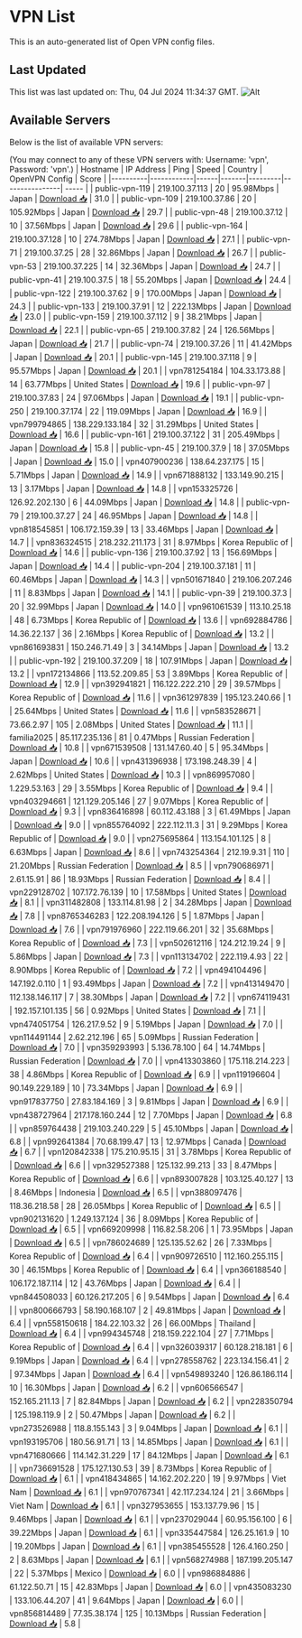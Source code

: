 # VPN List

This is an auto-generated list of Open VPN config files.

## Last Updated

This list was last updated on: Thu, 04 Jul 2024 11:34:37 GMT.
![Alt](https://repobeats.axiom.co/api/embed/186b98318ef1479477931607c1ad7d823f12451f.svg "Repobeats analytics image")

## Available Servers

Below is the list of available VPN servers:

(You may connect to any of these VPN servers with: Username: 'vpn', Password: 'vpn'.)
| Hostname | IP Address | Ping | Speed | Country | OpenVPN Config | Score |
|----------|------------|------|-------|---------|----------------| ----- |
| public-vpn-119 | 219.100.37.113 | 20 | 95.98Mbps | Japan | [Download 📥](./configs/server_0_JP.ovpn) | 31.0 |
| public-vpn-109 | 219.100.37.86 | 20 | 105.92Mbps | Japan | [Download 📥](./configs/server_1_JP.ovpn) | 29.7 |
| public-vpn-48 | 219.100.37.12 | 10 | 37.56Mbps | Japan | [Download 📥](./configs/server_2_JP.ovpn) | 29.6 |
| public-vpn-164 | 219.100.37.128 | 10 | 274.78Mbps | Japan | [Download 📥](./configs/server_3_JP.ovpn) | 27.1 |
| public-vpn-71 | 219.100.37.25 | 28 | 32.86Mbps | Japan | [Download 📥](./configs/server_4_JP.ovpn) | 26.7 |
| public-vpn-53 | 219.100.37.225 | 14 | 32.36Mbps | Japan | [Download 📥](./configs/server_5_JP.ovpn) | 24.7 |
| public-vpn-41 | 219.100.37.5 | 18 | 55.20Mbps | Japan | [Download 📥](./configs/server_6_JP.ovpn) | 24.4 |
| public-vpn-122 | 219.100.37.62 | 9 | 170.00Mbps | Japan | [Download 📥](./configs/server_7_JP.ovpn) | 24.3 |
| public-vpn-133 | 219.100.37.91 | 12 | 222.13Mbps | Japan | [Download 📥](./configs/server_8_JP.ovpn) | 23.0 |
| public-vpn-159 | 219.100.37.112 | 9 | 38.21Mbps | Japan | [Download 📥](./configs/server_9_JP.ovpn) | 22.1 |
| public-vpn-65 | 219.100.37.82 | 24 | 126.56Mbps | Japan | [Download 📥](./configs/server_10_JP.ovpn) | 21.7 |
| public-vpn-74 | 219.100.37.26 | 11 | 41.42Mbps | Japan | [Download 📥](./configs/server_11_JP.ovpn) | 20.1 |
| public-vpn-145 | 219.100.37.118 | 9 | 95.57Mbps | Japan | [Download 📥](./configs/server_12_JP.ovpn) | 20.1 |
| vpn781254184 | 104.33.173.88 | 14 | 63.77Mbps | United States | [Download 📥](./configs/server_13_US.ovpn) | 19.6 |
| public-vpn-97 | 219.100.37.83 | 24 | 97.06Mbps | Japan | [Download 📥](./configs/server_14_JP.ovpn) | 19.1 |
| public-vpn-250 | 219.100.37.174 | 22 | 119.09Mbps | Japan | [Download 📥](./configs/server_15_JP.ovpn) | 16.9 |
| vpn799794865 | 138.229.133.184 | 32 | 31.29Mbps | United States | [Download 📥](./configs/server_16_US.ovpn) | 16.6 |
| public-vpn-161 | 219.100.37.122 | 31 | 205.49Mbps | Japan | [Download 📥](./configs/server_17_JP.ovpn) | 15.8 |
| public-vpn-45 | 219.100.37.9 | 18 | 37.05Mbps | Japan | [Download 📥](./configs/server_18_JP.ovpn) | 15.0 |
| vpn407900236 | 138.64.237.175 | 15 | 5.71Mbps | Japan | [Download 📥](./configs/server_19_JP.ovpn) | 14.9 |
| vpn671888132 | 133.149.90.215 | 13 | 3.17Mbps | Japan | [Download 📥](./configs/server_20_JP.ovpn) | 14.8 |
| vpn153325726 | 126.92.202.130 | 6 | 44.09Mbps | Japan | [Download 📥](./configs/server_21_JP.ovpn) | 14.8 |
| public-vpn-79 | 219.100.37.27 | 24 | 46.95Mbps | Japan | [Download 📥](./configs/server_22_JP.ovpn) | 14.8 |
| vpn818545851 | 106.172.159.39 | 13 | 33.46Mbps | Japan | [Download 📥](./configs/server_23_JP.ovpn) | 14.7 |
| vpn836324515 | 218.232.211.173 | 31 | 8.97Mbps | Korea Republic of | [Download 📥](./configs/server_24_KR.ovpn) | 14.6 |
| public-vpn-136 | 219.100.37.92 | 13 | 156.69Mbps | Japan | [Download 📥](./configs/server_25_JP.ovpn) | 14.4 |
| public-vpn-204 | 219.100.37.181 | 11 | 60.46Mbps | Japan | [Download 📥](./configs/server_26_JP.ovpn) | 14.3 |
| vpn501671840 | 219.106.207.246 | 11 | 8.83Mbps | Japan | [Download 📥](./configs/server_27_JP.ovpn) | 14.1 |
| public-vpn-39 | 219.100.37.3 | 20 | 32.99Mbps | Japan | [Download 📥](./configs/server_28_JP.ovpn) | 14.0 |
| vpn961061539 | 113.10.25.18 | 48 | 6.73Mbps | Korea Republic of | [Download 📥](./configs/server_29_KR.ovpn) | 13.6 |
| vpn692884786 | 14.36.22.137 | 36 | 2.16Mbps | Korea Republic of | [Download 📥](./configs/server_30_KR.ovpn) | 13.2 |
| vpn861693831 | 150.246.71.49 | 3 | 34.14Mbps | Japan | [Download 📥](./configs/server_31_JP.ovpn) | 13.2 |
| public-vpn-192 | 219.100.37.209 | 18 | 107.91Mbps | Japan | [Download 📥](./configs/server_32_JP.ovpn) | 13.2 |
| vpn172134866 | 113.52.209.85 | 53 | 3.89Mbps | Korea Republic of | [Download 📥](./configs/server_33_KR.ovpn) | 12.9 |
| vpn392941821 | 116.122.222.210 | 29 | 39.57Mbps | Korea Republic of | [Download 📥](./configs/server_34_KR.ovpn) | 11.6 |
| vpn361297839 | 195.123.240.66 | 1 | 25.64Mbps | United States | [Download 📥](./configs/server_35_US.ovpn) | 11.6 |
| vpn583528671 | 73.66.2.97 | 105 | 2.08Mbps | United States | [Download 📥](./configs/server_36_US.ovpn) | 11.1 |
| familia2025 | 85.117.235.136 | 81 | 0.47Mbps | Russian Federation | [Download 📥](./configs/server_37_RU.ovpn) | 10.8 |
| vpn671539508 | 131.147.60.40 | 5 | 95.34Mbps | Japan | [Download 📥](./configs/server_38_JP.ovpn) | 10.6 |
| vpn431396938 | 173.198.248.39 | 4 | 2.62Mbps | United States | [Download 📥](./configs/server_39_US.ovpn) | 10.3 |
| vpn869957080 | 1.229.53.163 | 29 | 3.55Mbps | Korea Republic of | [Download 📥](./configs/server_40_KR.ovpn) | 9.4 |
| vpn403294661 | 121.129.205.146 | 27 | 9.07Mbps | Korea Republic of | [Download 📥](./configs/server_41_KR.ovpn) | 9.3 |
| vpn836416898 | 60.112.43.188 | 3 | 61.49Mbps | Japan | [Download 📥](./configs/server_42_JP.ovpn) | 9.0 |
| vpn855764092 | 222.112.11.3 | 31 | 9.29Mbps | Korea Republic of | [Download 📥](./configs/server_43_KR.ovpn) | 9.0 |
| vpn275695864 | 113.154.101.125 | 8 | 6.63Mbps | Japan | [Download 📥](./configs/server_44_JP.ovpn) | 8.6 |
| vpn743254364 | 212.19.9.31 | 110 | 21.20Mbps | Russian Federation | [Download 📥](./configs/server_45_RU.ovpn) | 8.5 |
| vpn790686971 | 2.61.15.91 | 86 | 18.93Mbps | Russian Federation | [Download 📥](./configs/server_46_RU.ovpn) | 8.4 |
| vpn229128702 | 107.172.76.139 | 10 | 17.58Mbps | United States | [Download 📥](./configs/server_47_US.ovpn) | 8.1 |
| vpn311482808 | 133.114.81.98 | 2 | 34.28Mbps | Japan | [Download 📥](./configs/server_48_JP.ovpn) | 7.8 |
| vpn8765346283 | 122.208.194.126 | 5 | 1.87Mbps | Japan | [Download 📥](./configs/server_49_JP.ovpn) | 7.6 |
| vpn791976960 | 222.119.66.201 | 32 | 35.68Mbps | Korea Republic of | [Download 📥](./configs/server_50_KR.ovpn) | 7.3 |
| vpn502612116 | 124.212.19.24 | 9 | 5.86Mbps | Japan | [Download 📥](./configs/server_51_JP.ovpn) | 7.3 |
| vpn113134702 | 222.119.4.93 | 22 | 8.90Mbps | Korea Republic of | [Download 📥](./configs/server_52_KR.ovpn) | 7.2 |
| vpn494104496 | 147.192.0.110 | 1 | 93.49Mbps | Japan | [Download 📥](./configs/server_53_JP.ovpn) | 7.2 |
| vpn413149470 | 112.138.146.117 | 7 | 38.30Mbps | Japan | [Download 📥](./configs/server_54_JP.ovpn) | 7.2 |
| vpn674119431 | 192.157.101.135 | 56 | 0.92Mbps | United States | [Download 📥](./configs/server_55_US.ovpn) | 7.1 |
| vpn474051754 | 126.217.9.52 | 9 | 5.19Mbps | Japan | [Download 📥](./configs/server_56_JP.ovpn) | 7.0 |
| vpn114491144 | 2.62.212.196 | 65 | 5.09Mbps | Russian Federation | [Download 📥](./configs/server_57_RU.ovpn) | 7.0 |
| vpn359293993 | 5.136.78.100 | 64 | 14.74Mbps | Russian Federation | [Download 📥](./configs/server_58_RU.ovpn) | 7.0 |
| vpn413303860 | 175.118.214.223 | 38 | 4.86Mbps | Korea Republic of | [Download 📥](./configs/server_59_KR.ovpn) | 6.9 |
| vpn119196604 | 90.149.229.189 | 10 | 73.34Mbps | Japan | [Download 📥](./configs/server_60_JP.ovpn) | 6.9 |
| vpn917837750 | 27.83.184.169 | 3 | 9.81Mbps | Japan | [Download 📥](./configs/server_61_JP.ovpn) | 6.9 |
| vpn438727964 | 217.178.160.244 | 12 | 7.70Mbps | Japan | [Download 📥](./configs/server_62_JP.ovpn) | 6.8 |
| vpn859764438 | 219.103.240.229 | 5 | 45.10Mbps | Japan | [Download 📥](./configs/server_63_JP.ovpn) | 6.8 |
| vpn992641384 | 70.68.199.47 | 13 | 12.97Mbps | Canada | [Download 📥](./configs/server_64_CA.ovpn) | 6.7 |
| vpn120842338 | 175.210.95.15 | 31 | 3.78Mbps | Korea Republic of | [Download 📥](./configs/server_65_KR.ovpn) | 6.6 |
| vpn329527388 | 125.132.99.213 | 33 | 8.47Mbps | Korea Republic of | [Download 📥](./configs/server_66_KR.ovpn) | 6.6 |
| vpn893007828 | 103.125.40.127 | 13 | 8.46Mbps | Indonesia | [Download 📥](./configs/server_67_ID.ovpn) | 6.5 |
| vpn388097476 | 118.36.218.58 | 28 | 26.05Mbps | Korea Republic of | [Download 📥](./configs/server_68_KR.ovpn) | 6.5 |
| vpn902131620 | 1.249.137.124 | 36 | 8.09Mbps | Korea Republic of | [Download 📥](./configs/server_69_KR.ovpn) | 6.5 |
| vpn669209998 | 116.82.58.206 | 1 | 73.95Mbps | Japan | [Download 📥](./configs/server_70_JP.ovpn) | 6.5 |
| vpn786024689 | 125.135.52.62 | 26 | 7.33Mbps | Korea Republic of | [Download 📥](./configs/server_71_KR.ovpn) | 6.4 |
| vpn909726510 | 112.160.255.115 | 30 | 46.15Mbps | Korea Republic of | [Download 📥](./configs/server_72_KR.ovpn) | 6.4 |
| vpn366188540 | 106.172.187.114 | 12 | 43.76Mbps | Japan | [Download 📥](./configs/server_73_JP.ovpn) | 6.4 |
| vpn844508033 | 60.126.217.205 | 6 | 9.54Mbps | Japan | [Download 📥](./configs/server_74_JP.ovpn) | 6.4 |
| vpn800666793 | 58.190.168.107 | 2 | 49.81Mbps | Japan | [Download 📥](./configs/server_75_JP.ovpn) | 6.4 |
| vpn558150618 | 184.22.103.32 | 26 | 66.00Mbps | Thailand | [Download 📥](./configs/server_76_TH.ovpn) | 6.4 |
| vpn994345748 | 218.159.222.104 | 27 | 7.71Mbps | Korea Republic of | [Download 📥](./configs/server_77_KR.ovpn) | 6.4 |
| vpn326039317 | 60.128.218.181 | 6 | 9.19Mbps | Japan | [Download 📥](./configs/server_78_JP.ovpn) | 6.4 |
| vpn278558762 | 223.134.156.41 | 2 | 97.34Mbps | Japan | [Download 📥](./configs/server_79_JP.ovpn) | 6.4 |
| vpn549893240 | 126.86.186.114 | 10 | 16.30Mbps | Japan | [Download 📥](./configs/server_80_JP.ovpn) | 6.2 |
| vpn606566547 | 152.165.211.13 | 7 | 82.84Mbps | Japan | [Download 📥](./configs/server_81_JP.ovpn) | 6.2 |
| vpn228350794 | 125.198.119.9 | 2 | 50.47Mbps | Japan | [Download 📥](./configs/server_82_JP.ovpn) | 6.2 |
| vpn273526988 | 118.8.155.143 | 3 | 9.04Mbps | Japan | [Download 📥](./configs/server_83_JP.ovpn) | 6.1 |
| vpn193195706 | 180.56.91.71 | 13 | 14.85Mbps | Japan | [Download 📥](./configs/server_84_JP.ovpn) | 6.1 |
| vpn471680666 | 114.142.31.229 | 17 | 84.12Mbps | Japan | [Download 📥](./configs/server_85_JP.ovpn) | 6.1 |
| vpn736691528 | 175.127.130.53 | 39 | 8.73Mbps | Korea Republic of | [Download 📥](./configs/server_86_KR.ovpn) | 6.1 |
| vpn418434865 | 14.162.202.220 | 19 | 9.97Mbps | Viet Nam | [Download 📥](./configs/server_87_VN.ovpn) | 6.1 |
| vpn970767341 | 42.117.234.124 | 21 | 3.66Mbps | Viet Nam | [Download 📥](./configs/server_88_VN.ovpn) | 6.1 |
| vpn327953655 | 153.137.79.96 | 15 | 9.46Mbps | Japan | [Download 📥](./configs/server_89_JP.ovpn) | 6.1 |
| vpn237029044 | 60.95.156.100 | 6 | 39.22Mbps | Japan | [Download 📥](./configs/server_90_JP.ovpn) | 6.1 |
| vpn335447584 | 126.25.161.9 | 10 | 19.20Mbps | Japan | [Download 📥](./configs/server_91_JP.ovpn) | 6.1 |
| vpn385455528 | 126.4.160.250 | 2 | 8.63Mbps | Japan | [Download 📥](./configs/server_92_JP.ovpn) | 6.1 |
| vpn568274988 | 187.199.205.147 | 22 | 5.37Mbps | Mexico | [Download 📥](./configs/server_93_MX.ovpn) | 6.0 |
| vpn986884886 | 61.122.50.71 | 15 | 42.83Mbps | Japan | [Download 📥](./configs/server_94_JP.ovpn) | 6.0 |
| vpn435083230 | 133.106.44.207 | 41 | 9.64Mbps | Japan | [Download 📥](./configs/server_95_JP.ovpn) | 6.0 |
| vpn856814489 | 77.35.38.174 | 125 | 10.13Mbps | Russian Federation | [Download 📥](./configs/server_96_RU.ovpn) | 5.8 |
